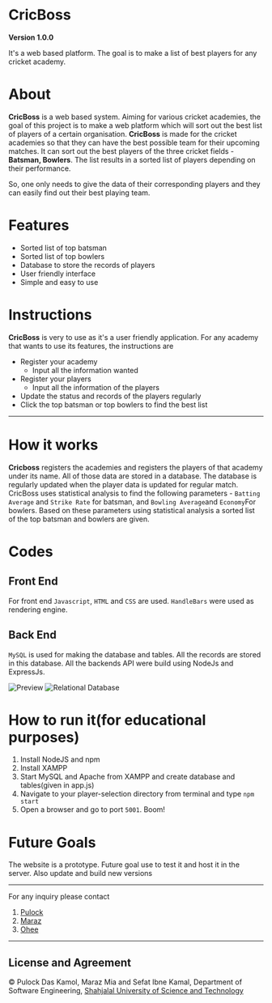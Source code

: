 # CricBoss
**Version 1.0.0**

It's a web based platform. The goal is to make a list of best players for any cricket academy.

# About
**CricBoss** is a web based system. Aiming for various cricket academies, the goal of this project is to make a web platform which will sort out the best list of players of a certain organisation. **CricBoss** is made for the cricket academies so that they can have the best possible team for their upcoming matches.
It can sort out the best players of the three cricket fields - **Batsman, Bowlers**. The list results in a sorted list of players depending on their performance.

So, one only needs to give the data of their corresponding players and they can easily find out their best playing team.

# Features
- Sorted list of top batsman
- Sorted list of top bowlers
- Database to store the records of players
- User friendly interface
- Simple and easy to use

# Instructions
**CricBoss** is very to use as it's a user friendly application. For any academy that wants to use its features, the instructions are
- Register your academy
  - Input all the information wanted
- Register your players
  - Input all the information of the players
- Update the status and records of the players regularly
- Click the top batsman or top bowlers to find the best list
---

# How it works
**Cricboss** registers the academies and registers the players of that academy under its name. All of those data are stored in a database. The database is regularly updated when the player data is updated for regular match. CricBoss uses statistical analysis to find the following parameters - `Batting Average` and `Strike Rate` for batsman, and `Bowling Average`and `Economy`For bowlers. Based on these parameters using statistical analysis a sorted list of the top batsman and bowlers are given.

# Codes
## Front End
For front end `Javascript`, `HTML` and `CSS` are used. `HandleBars` were used as rendering engine.
## Back End
`MySQL` is used for making the database and tables. All the records are stored in this database.
All the backends API were build using NodeJs and ExpressJs.




![Preview](https://github.com/PulockDas/Player-Selection/blob/main/Screenshot%20(139).png)
![Relational Database](https://github.com/PulockDas/Player-Selection/blob/main/Screenshot%20(9).png)


# How to run it(for educational purposes)
1) Install NodeJS and npm 
2) Install XAMPP
3) Start MySQL and Apache from XAMPP and create database and tables(given in app.js)
4) Navigate to your player-selection directory from terminal and type `npm start`
5) Open a browser and go to port `5001`. Boom! 

# Future Goals
The website is a prototype. Future goal use to test it and host it in the server. Also update and build new versions

---
For any inquiry please contact
1. [Pulock](https://www.facebook.com/pulockdas.das)
1. [Maraz](https://marazmia.github.io/Personal_Website/)
1. [Ohee](https://www.facebook.com/profile.php?id=100007797257515)
---

## License and Agreement
© Pulock Das Kamol, Maraz Mia and Sefat Ibne Kamal, Department of Software Engineering, [Shahjalal University of Science and Technology](https://www.sust.edu/)
